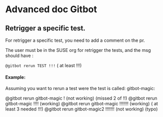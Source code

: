 # Advanced doc Gitbot


## Retrigger a specific test.

For retrigger a specific test, you need to add a comment on the pr.

The user must be in the SUSE org for retrigger the tests, and the msg should have :


```@gitbot rerun TEST !!!``` ( at least !!!)

#### Example:

Assuming you want to rerun a test were the test is called: gitbot-magic:

@gitbot rerun gitbot-magic ! (not working) (missed 2 of !!)
@gitbot rerun gitbot-magic !!!! (working)
@gitbot rerun gitbot-magic !!!!!!! (working) ( at least 3 needed !!!)
@gitbot rerun gitbot-magic2 !!!!!!! (not working) (typo)
